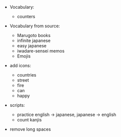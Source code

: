 - Vocabulary:
    - counters

- Vocabulary from source:
    - Marugoto books
    - infinite japanese
    - easy japanese
    - iwadare-sensei memos
    - Emojis

- add icons:
    - countries
    - street
    - fire
    - can
    - happy

- scripts:
    - practice english -> japanese, japanese -> english
    - count kanjis

- remove long spaces
